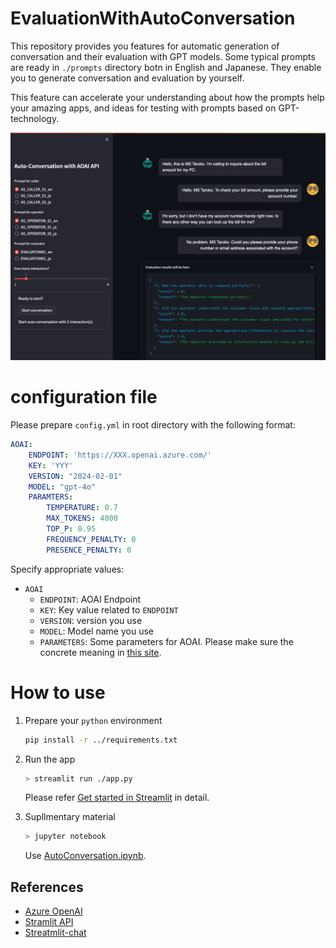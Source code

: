# EvaluationWithAutoConversation

This repository provides you features for automatic generation of conversation and their evaluation with GPT models. Some typical prompts are ready in `./prompts` directory botn in English and Japanese. They enable you to generate conversation and evaluation by yourself.

This feature can accelerate your understanding about how the prompts help your amazing apps, and ideas for testing with prompts based on GPT-technology.

![How to generate](./images/UI.png)



# configuration file
Please prepare `config.yml` in root directory with the following format:

```yml
AOAI:
    ENDPOINT: 'https://XXX.openai.azure.com/'
    KEY: 'YYY'
    VERSION: "2024-02-01"
    MODEL: "gpt-4o"
    PARAMTERS: 
        TEMPERATURE: 0.7
        MAX_TOKENS: 4000
        TOP_P: 0.95
        FREQUENCY_PENALTY: 0
        PRESENCE_PENALTY: 0
```

Specify appropriate values:
- `AOAI`
    - `ENDPOINT`: AOAI Endpoint
    - `KEY`: Key value related to `ENDPOINT`
    - `VERSION`: version you use
    - `MODEL`: Model name you use
    - `PARAMETERS`: Some parameters for AOAI. Please make sure the concrete meaning in [this site](https://learn.microsoft.com/en-us/azure/ai-services/openai/reference).
        

# How to use

1. Prepare your `python` environment
    ```sh
    pip install -r ../requirements.txt
    ```

2. Run the app
    ```sh
    > streamlit run ./app.py
    ```
    Please refer [Get started in Streamlit](https://docs.streamlit.io/get-started) in detail.

3. Supllmentary material
    ```sh
    > jupyter notebook
    ```
    Use [AutoConversation.ipynb](./AutoConversation.ipynb).

## References
- [Azure OpenAI](https://learn.microsoft.com/en-us/azure/ai-services/openai/)
- [Stramlit API](https://docs.streamlit.io/develop/api-reference)
- [Streatmlit-chat](https://github.com/AI-Yash/st-chat)